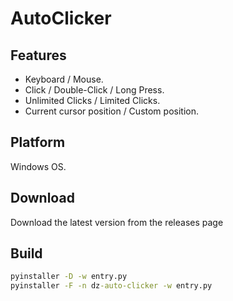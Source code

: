 # AutoClicker

## Features

* Keyboard / Mouse.
* Click / Double-Click / Long Press.
* Unlimited Clicks / Limited Clicks.
* Current cursor position / Custom position.

## Platform

Windows OS.

## Download

Download the latest version from the releases page

## Build

```cmd
pyinstaller -D -w entry.py
pyinstaller -F -n dz-auto-clicker -w entry.py
```
